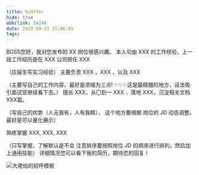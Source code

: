 ```yaml
---
title: hiOffer
hide: true
abbrlink: 54240
date: 2023-09-23 21:06:01
tags:
---
```


BOSS您好，我对您发布的 XX 岗位很感兴趣。
本人句由 XXX 的工作经验，上一段工作经历是在 XXX 公司担任 XXX

（应届生写实习经验）
主要负责 XXX ，XXX ，以及 XXX

（主要写自己的工作内容，最好是浓缩为三点!
  ✨✨✨这是最精髓的地方，设法吸引面试官继续看下去。）
擅长 XXX，从〇到一 XXX ，落地 XXX，沉淀相关文档 XXX篇。

（写自己的优势（人无我有，人有我精），
   这个地方要根据 岗位的 JD 动态调整。最好是可以量化展示）

熟练掌握 XXX, XXX, XXX

（只写掌握，了解默认是不会
   注意排序要按照岗位 JD 的顺序进行排列，然后加上通用技能）
详细情况您可以看下我的简历，期待您的回复！



![大佬给的招呼模板](https://cs-wlei224.obs.cn-south-1.myhuaweicloud.com/blog-imgs/202310081632483.png)
